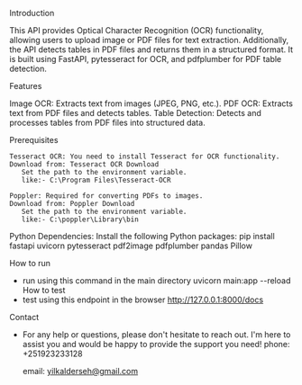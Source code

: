 Introduction

  This API provides Optical Character Recognition (OCR) functionality, 
  allowing users to upload image or PDF files for text extraction. 
  Additionally, the API detects tables in PDF files and returns them in a structured format. 
  It is built using FastAPI, pytesseract for OCR, and pdfplumber for PDF table detection.

Features

   Image OCR: Extracts text from images (JPEG, PNG, etc.).
   PDF OCR: Extracts text from PDF files and detects tables.
   Table Detection: Detects and processes tables from PDF files into structured data.
   
Prerequisites

    Tesseract OCR: You need to install Tesseract for OCR functionality.
    Download from: Tesseract OCR Download
       Set the path to the environment variable.
       like:- C:\Program Files\Tesseract-OCR

    Poppler: Required for converting PDFs to images.
    Download from: Poppler Download
       Set the path to the environment variable.
       like:- C:\poppler\Library\bin
       
Python Dependencies: Install the following Python packages:
   pip install fastapi uvicorn pytesseract pdf2image pdfplumber pandas Pillow

How to run 
   - run using this command in the main directory
        uvicorn main:app --reload
How to test 
   - test using this endpoint in the browser
      http://127.0.0.1:8000/docs

Contact
  - For any help or questions, please don't hesitate to reach out. 
    I'm here to assist you and would be happy to provide the support you need!
    phone: +251923233128
    
    email: yilkalderseh@gmail.com
